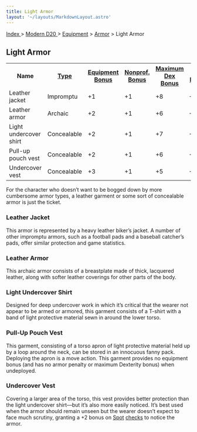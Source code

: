 ```yaml
---
title: Light Armor
layout: '~/layouts/MarkdownLayout.astro'
---
```


[ Index ](/) > [ Modern D20 ](/modern.d20.srd) > [Equipment](/modern.d20.srd/equipment) > [Armor](/modern.d20.srd/equipment/armor.general) > Light Armor

## Light Armor


<table> <tr><th> Name</th><th> <a href="/modern.d20.srd/equipment/armor.general">Type</a></th><th> <a href="/modern.d20.srd/equipment/armor.general">Equipment Bonus</a></th><th> <a href="/modern.d20.srd/equipment/armor.general">Nonprof. Bonus</a></th><th> <a href="/modern.d20.srd/equipment/armor.general">Maximum Dex Bonus</a></th><th> <a href="/modern.d20.srd/equipment/armor.general">Armor Penalty</a></th><th> <a href="/modern.d20.srd/equipment/armor.general">Speed (30 ft.)</a></th><th> <a href="/modern.d20.srd/equipment/armor.general">Weight</a></th><th> <a href="/modern.d20.srd/equipment/armor.general">Purchase DC</a></th><th> <a href="/modern.d20.srd/equipment/armor.general">Restriction</a></th> </tr> <tr><td> Leather jacket</td><td> Impromptu</td><td> +1</td><td> +1</td><td> +8</td><td> –0</td><td> 30</td><td> 4 lb.</td><td> 10</td><td> — </td></tr> <tr><td> Leather armor</td><td> Archaic</td><td> +2</td><td> +1</td><td> +6</td><td> –0</td><td> 30</td><td> 15 lb.</td><td> 12</td><td> — </td></tr> <tr><td> Light undercover shirt</td><td> Concealable</td><td> +2</td><td> +1</td><td> +7</td><td> –0</td><td> 30</td><td> 2 lb.</td><td> 13</td><td> Lic (+1) </td></tr> <tr><td> Pull-up pouch vest</td><td> Concealable</td><td> +2</td><td> +1</td><td> +6</td><td> –1</td><td> 30</td><td> 2 lb.</td><td> 13</td><td> Lic (+1) </td></tr> <tr><td> Undercover vest</td><td> Concealable</td><td> +3</td><td> +1</td><td> +5</td><td> –2</td><td> 30</td><td> 3 lb.</td><td> 14</td><td> Lic (+1) </td></tr> </table>



For the character who doesn’t want to be bogged down by more cumbersome armor
types, a leather garment or some sort of concealable armor is just the ticket.

### Leather Jacket

This armor is represented by a heavy leather biker’s jacket. A number of other
impromptu armors, such as a football pads and a baseball catcher’s pads, offer
similar protection and game statistics.

### Leather Armor

This archaic armor consists of a breastplate made of thick, lacquered leather,
along with softer leather coverings for other parts of the body.

### Light Undercover Shirt

Designed for deep undercover work in which it’s critical that the wearer not
appear to be armed or armored, this garment consists of a T-shirt with a band
of light protective material sewn in around the lower torso.

### Pull-Up Pouch Vest

This garment, consisting of a torso apron of light protective material held up
by a loop around the neck, can be stored in an innocuous fanny pack. Deploying
the apron is a move action. This garment provides no equipment bonus (and has
no armor penalty or maximum Dexterity bonus) when undeployed.

### Undercover Vest

Covering a larger area of the torso, this vest provides better protection than
the light undercover shirt—but it’s also more easily noticed. It’s best used
when the armor should remain unseen but the wearer doesn’t expect to face much
scrutiny, granting a +2 bonus on [Spot](/modern.d20.srd/skills/spot)
[checks](/modern.d20.srd/skills/skill.basics) to notice the armor.

